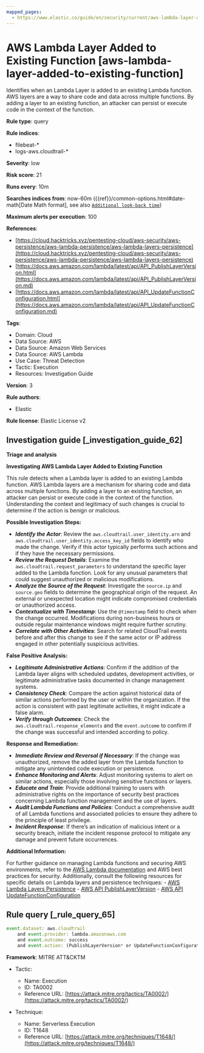 ```yaml
---
mapped_pages:
  - https://www.elastic.co/guide/en/security/current/aws-lambda-layer-added-to-existing-function.html
---
```


# AWS Lambda Layer Added to Existing Function [aws-lambda-layer-added-to-existing-function]

Identifies when an Lambda Layer is added to an existing Lambda function. AWS layers are a way to share code and data across multiple functions. By adding a layer to an existing function, an attacker can persist or execute code in the context of the function.

**Rule type**: query

**Rule indices**:

* filebeat-*
* logs-aws.cloudtrail-*

**Severity**: low

**Risk score**: 21

**Runs every**: 10m

**Searches indices from**: now-60m ({{ref}}/common-options.html#date-math[Date Math format], see also [`Additional look-back time`](docs-content://solutions/security/detect-and-alert/create-detection-rule.md#rule-schedule))

**Maximum alerts per execution**: 100

**References**:

* [https://cloud.hacktricks.xyz/pentesting-cloud/aws-security/aws-persistence/aws-lambda-persistence/aws-lambda-layers-persistence](https://cloud.hacktricks.xyz/pentesting-cloud/aws-security/aws-persistence/aws-lambda-persistence/aws-lambda-layers-persistence)
* [https://docs.aws.amazon.com/lambda/latest/api/API_PublishLayerVersion.html](https://docs.aws.amazon.com/lambda/latest/api/API_PublishLayerVersion.md)
* [https://docs.aws.amazon.com/lambda/latest/api/API_UpdateFunctionConfiguration.html](https://docs.aws.amazon.com/lambda/latest/api/API_UpdateFunctionConfiguration.md)

**Tags**:

* Domain: Cloud
* Data Source: AWS
* Data Source: Amazon Web Services
* Data Source: AWS Lambda
* Use Case: Threat Detection
* Tactic: Execution
* Resources: Investigation Guide

**Version**: 3

**Rule authors**:

* Elastic

**Rule license**: Elastic License v2

## Investigation guide [_investigation_guide_62]

**Triage and analysis**

**Investigating AWS Lambda Layer Added to Existing Function**

This rule detects when a Lambda layer is added to an existing Lambda function. AWS Lambda layers are a mechanism for sharing code and data across multiple functions. By adding a layer to an existing function, an attacker can persist or execute code in the context of the function. Understanding the context and legitimacy of such changes is crucial to determine if the action is benign or malicious.

**Possible Investigation Steps:**

* ***Identify the Actor***: Review the `aws.cloudtrail.user_identity.arn` and `aws.cloudtrail.user_identity.access_key_id` fields to identify who made the change. Verify if this actor typically performs such actions and if they have the necessary permissions.
* ***Review the Request Details***: Examine the `aws.cloudtrail.request_parameters` to understand the specific layer added to the Lambda function. Look for any unusual parameters that could suggest unauthorized or malicious modifications.
* ***Analyze the Source of the Request***: Investigate the `source.ip` and `source.geo` fields to determine the geographical origin of the request. An external or unexpected location might indicate compromised credentials or unauthorized access.
* ***Contextualize with Timestamp***: Use the `@timestamp` field to check when the change occurred. Modifications during non-business hours or outside regular maintenance windows might require further scrutiny.
* ***Correlate with Other Activities***: Search for related CloudTrail events before and after this change to see if the same actor or IP address engaged in other potentially suspicious activities.

**False Positive Analysis:**

* ***Legitimate Administrative Actions***: Confirm if the addition of the Lambda layer aligns with scheduled updates, development activities, or legitimate administrative tasks documented in change management systems.
* ***Consistency Check***: Compare the action against historical data of similar actions performed by the user or within the organization. If the action is consistent with past legitimate activities, it might indicate a false alarm.
* ***Verify through Outcomes***: Check the `aws.cloudtrail.response_elements` and the `event.outcome` to confirm if the change was successful and intended according to policy.

**Response and Remediation:**

* ***Immediate Review and Reversal if Necessary***: If the change was unauthorized, remove the added layer from the Lambda function to mitigate any unintended code execution or persistence.
* ***Enhance Monitoring and Alerts***: Adjust monitoring systems to alert on similar actions, especially those involving sensitive functions or layers.
* ***Educate and Train***: Provide additional training to users with administrative rights on the importance of security best practices concerning Lambda function management and the use of layers.
* ***Audit Lambda Functions and Policies***: Conduct a comprehensive audit of all Lambda functions and associated policies to ensure they adhere to the principle of least privilege.
* ***Incident Response***: If there’s an indication of malicious intent or a security breach, initiate the incident response protocol to mitigate any damage and prevent future occurrences.

**Additional Information:**

For further guidance on managing Lambda functions and securing AWS environments, refer to the [AWS Lambda documentation](https://docs.aws.amazon.com/lambda/latest/dg/welcome.md) and AWS best practices for security. Additionally, consult the following resources for specific details on Lambda layers and persistence techniques: - [AWS Lambda Layers Persistence](https://cloud.hacktricks.xyz/pentesting-cloud/aws-security/aws-persistence/aws-lambda-persistence/aws-lambda-layers-persistence) - [AWS API PublishLayerVersion](https://docs.aws.amazon.com/lambda/latest/api/API_PublishLayerVersion.md) - [AWS API UpdateFunctionConfiguration](https://docs.aws.amazon.com/lambda/latest/api/API_UpdateFunctionConfiguration.md)


## Rule query [_rule_query_65]

```js
event.dataset: aws.cloudtrail
    and event.provider: lambda.amazonaws.com
    and event.outcome: success
    and event.action: (PublishLayerVersion* or UpdateFunctionConfiguration)
```

**Framework**: MITRE ATT&CKTM

* Tactic:

    * Name: Execution
    * ID: TA0002
    * Reference URL: [https://attack.mitre.org/tactics/TA0002/](https://attack.mitre.org/tactics/TA0002/)

* Technique:

    * Name: Serverless Execution
    * ID: T1648
    * Reference URL: [https://attack.mitre.org/techniques/T1648/](https://attack.mitre.org/techniques/T1648/)




